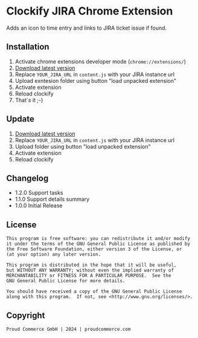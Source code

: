 # Clockify JIRA Chrome Extension

Adds an icon to time entry and links to JIRA ticket issue if found.

## Installation

1. Activate chrome extensions developer mode (`chrome://extensions/`)
2. [Download latest version](https://github.com/proudcommerce/Clockify-JIRA-Chrome-Extensions/archive/refs/heads/main.zip)
3. Replace `YOUR_JIRA_URL` in `content.js` with your JIRA instance url
4. Upload exntesion folder using button "load unpacked extension"
5. Activate extension
6. Reload clockify
7. That´s it ;-)

## Update

1. [Download latest version](https://github.com/proudcommerce/Clockify-JIRA-Chrome-Extensions/archive/refs/heads/main.zip)
2. Replace `YOUR_JIRA_URL` in `content.js` with your JIRA instance url
3. Upload folder using button "load unpacked extension"
4. Activate extension
5. Reload clockify


## Changelog

* 1.2.0	Support tasks
* 1.1.0	Support details summary
* 1.0.0	Initial Release

## License

    This program is free software: you can redistribute it and/or modify
    it under the terms of the GNU General Public License as published by
    the Free Software Foundation, either version 3 of the License, or
    (at your option) any later version.

    This program is distributed in the hope that it will be useful,
    but WITHOUT ANY WARRANTY; without even the implied warranty of
    MERCHANTABILITY or FITNESS FOR A PARTICULAR PURPOSE.  See the
    GNU General Public License for more details.

    You should have received a copy of the GNU General Public License
    along with this program.  If not, see <http://www.gnu.org/licenses/>.
    

## Copyright

	Proud Commerce GmbH | 2024 | proudcommerce.com
